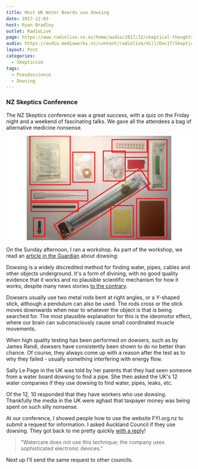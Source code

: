 ```yaml
---
title: Most UK Water Boards use dowsing
date: 2017-12-03
host: Ryan Bradley
outlet: RadioLive
page: https://www.radiolive.co.nz/home/audio/2017/12/skeptical-thoughts-with-mark-honeychurch.html
audio: https://audio.mediaworks.nz/content/radiolive/Hill/Dec17/SkepticalThoughts3_12_17.mp3
layout: Post
categories:
  - Skepticism
tags:
  - Pseudoscience
  - Dowsing
---
```


### NZ Skeptics Conference

The NZ Skeptics conference was a great success, with a quiz on the Friday night and a weekend of fascinating talks. We gave all the attendees a bag of alternative medicine nonsense.

<!-- more -->

![Alt Med](./MCSlides.jpg)

On the Sunday afternoon, I ran a workshop. As part of the workshop, we read an [article in the Guardian](https://www.theguardian.com/business/2017/nov/21/uk-water-firms-admit-using-divining-rods-to-find-leaks-and-pipes) about dowsing:

Dowsing is a widely discredited method for finding water, pipes, cables and other objects underground. It's a form of divining, with no good quality evidence that it works and no plausible scientific mechanism for how it works, despite many news stories [to the contrary](http://www.cbc.ca/news/canada/montreal/montreal-underground-passage-1.4428833).

Dowsers usually use two metal rods bent at right angles, or a Y-shaped stick, although a pendulum can also be used. The rods cross or the stick moves downwards when near to whatever the object is that is being searched for. The most plausible explanation for this is the ideomotor effect, where our brain can subconsciously cause small coordinated muscle movements.

When high quality testing has been performed on dowsers, such as by James Randi, dowsers have consistently been shown to do no better than chance. Of course, they always come up with a reason after the test as to why they failed - usually something interfering with energy flow.

Sally Le Page in the UK was told by her parents that they had seen someone from a water board dowsing to find a pipe. She then asked the UK's 12 water companies if they use dowsing to find water, pipes, leaks, etc.

Of the 12, 10 responded that they have workers who use dowsing. Thankfully the media in the UK were aghast that taxpayer money was being spent on such silly nonsense.

At our conference, I showed people how to use the website FYI.org.nz to submit a request for information. I asked Auckland Council if they use dowsing. They got back to me pretty quickly [with a reply](https://fyi.org.nz/request/6883/response/22694/attach/html/3/SC284EA473917113009570.pdf.html)!

> "Watercare does not use this technique; the company uses sophisticated electronic devices."

<object data="/docs/skepticism/SC284EA473917113009570.pdf" width="100%" height="800px" />

Next up I'll send the same request to other councils.
